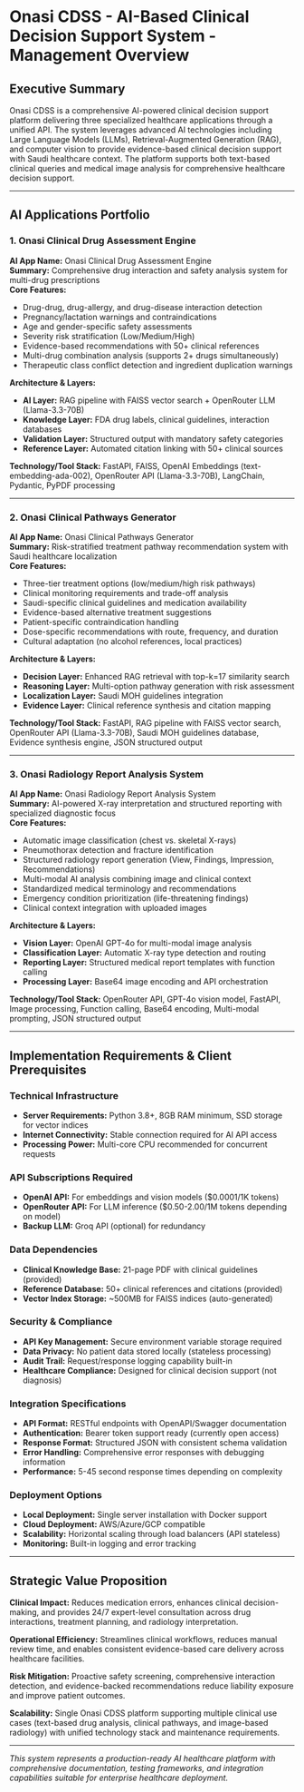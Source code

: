 # Onasi CDSS - AI-Based Clinical Decision Support System - Management Overview

## Executive Summary

Onasi CDSS is a comprehensive AI-powered clinical decision support platform delivering three specialized healthcare applications through a unified API. The system leverages advanced AI technologies including Large Language Models (LLMs), Retrieval-Augmented Generation (RAG), and computer vision to provide evidence-based clinical decision support with Saudi healthcare context. The platform supports both text-based clinical queries and medical image analysis for comprehensive healthcare decision support.

---

## AI Applications Portfolio

### 1. Onasi Clinical Drug Assessment Engine
**AI App Name:** Onasi Clinical Drug Assessment Engine  
**Summary:** Comprehensive drug interaction and safety analysis system for multi-drug prescriptions  
**Core Features:**
- Drug-drug, drug-allergy, and drug-disease interaction detection
- Pregnancy/lactation warnings and contraindications  
- Age and gender-specific safety assessments
- Severity risk stratification (Low/Medium/High)
- Evidence-based recommendations with 50+ clinical references
- Multi-drug combination analysis (supports 2+ drugs simultaneously)
- Therapeutic class conflict detection and ingredient duplication warnings

**Architecture & Layers:**
- **AI Layer:** RAG pipeline with FAISS vector search + OpenRouter LLM (Llama-3.3-70B)
- **Knowledge Layer:** FDA drug labels, clinical guidelines, interaction databases
- **Validation Layer:** Structured output with mandatory safety categories
- **Reference Layer:** Automated citation linking with 50+ clinical sources

**Technology/Tool Stack:** FastAPI, FAISS, OpenAI Embeddings (text-embedding-ada-002), OpenRouter API (Llama-3.3-70B), LangChain, Pydantic, PyPDF processing

---

### 2. Onasi Clinical Pathways Generator  
**AI App Name:** Onasi Clinical Pathways Generator  
**Summary:** Risk-stratified treatment pathway recommendation system with Saudi healthcare localization  
**Core Features:**
- Three-tier treatment options (low/medium/high risk pathways)
- Clinical monitoring requirements and trade-off analysis
- Saudi-specific clinical guidelines and medication availability
- Evidence-based alternative treatment suggestions
- Patient-specific contraindication handling
- Dose-specific recommendations with route, frequency, and duration
- Cultural adaptation (no alcohol references, local practices)

**Architecture & Layers:**
- **Decision Layer:** Enhanced RAG retrieval with top-k=17 similarity search
- **Reasoning Layer:** Multi-option pathway generation with risk assessment
- **Localization Layer:** Saudi MOH guidelines integration
- **Evidence Layer:** Clinical reference synthesis and citation mapping

**Technology/Tool Stack:** FastAPI, RAG pipeline with FAISS vector search, OpenRouter API (Llama-3.3-70B), Saudi MOH guidelines database, Evidence synthesis engine, JSON structured output

---

### 3. Onasi Radiology Report Analysis System
**AI App Name:** Onasi Radiology Report Analysis System  
**Summary:** AI-powered X-ray interpretation and structured reporting with specialized diagnostic focus  
**Core Features:**
- Automatic image classification (chest vs. skeletal X-rays)
- Pneumothorax detection and fracture identification
- Structured radiology report generation (View, Findings, Impression, Recommendations)
- Multi-modal AI analysis combining image and clinical context
- Standardized medical terminology and recommendations
- Emergency condition prioritization (life-threatening findings)
- Clinical context integration with uploaded images

**Architecture & Layers:**
- **Vision Layer:** OpenAI GPT-4o for multi-modal image analysis
- **Classification Layer:** Automatic X-ray type detection and routing
- **Reporting Layer:** Structured medical report templates with function calling
- **Processing Layer:** Base64 image encoding and API orchestration

**Technology/Tool Stack:** OpenRouter API, GPT-4o vision model, FastAPI, Image processing, Function calling, Base64 encoding, Multi-modal prompting, JSON structured output

---

## Implementation Requirements & Client Prerequisites

### Technical Infrastructure
- **Server Requirements:** Python 3.8+, 8GB RAM minimum, SSD storage for vector indices
- **Internet Connectivity:** Stable connection required for AI API access
- **Processing Power:** Multi-core CPU recommended for concurrent requests

### API Subscriptions Required
- **OpenAI API:** For embeddings and vision models ($0.0001/1K tokens)
- **OpenRouter API:** For LLM inference ($0.50-2.00/1M tokens depending on model)
- **Backup LLM:** Groq API (optional) for redundancy

### Data Dependencies
- **Clinical Knowledge Base:** 21-page PDF with clinical guidelines (provided)
- **Reference Database:** 50+ clinical references and citations (provided)
- **Vector Index Storage:** ~500MB for FAISS indices (auto-generated)

### Security & Compliance
- **API Key Management:** Secure environment variable storage required
- **Data Privacy:** No patient data stored locally (stateless processing)
- **Audit Trail:** Request/response logging capability built-in
- **Healthcare Compliance:** Designed for clinical decision support (not diagnosis)

### Integration Specifications
- **API Format:** RESTful endpoints with OpenAPI/Swagger documentation
- **Authentication:** Bearer token support ready (currently open access)
- **Response Format:** Structured JSON with consistent schema validation
- **Error Handling:** Comprehensive error responses with debugging information
- **Performance:** 5-45 second response times depending on complexity

### Deployment Options
- **Local Deployment:** Single server installation with Docker support
- **Cloud Deployment:** AWS/Azure/GCP compatible
- **Scalability:** Horizontal scaling through load balancers (API stateless)
- **Monitoring:** Built-in logging and error tracking

---

## Strategic Value Proposition

**Clinical Impact:** Reduces medication errors, enhances clinical decision-making, and provides 24/7 expert-level consultation across drug interactions, treatment planning, and radiology interpretation.

**Operational Efficiency:** Streamlines clinical workflows, reduces manual review time, and enables consistent evidence-based care delivery across healthcare facilities.

**Risk Mitigation:** Proactive safety screening, comprehensive interaction detection, and evidence-backed recommendations reduce liability exposure and improve patient outcomes.

**Scalability:** Single Onasi CDSS platform supporting multiple clinical use cases (text-based drug analysis, clinical pathways, and image-based radiology) with unified technology stack and maintenance requirements.

---

*This system represents a production-ready AI healthcare platform with comprehensive documentation, testing frameworks, and integration capabilities suitable for enterprise healthcare deployment.*